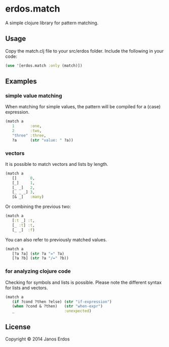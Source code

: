 # erdos.match

A simple clojure library for pattern matching.

## Usage

Copy the match.clj file to your src/erdos folder.
Include the following in your code:
```clojure
(use '[erdos.match :only (match)])
```

## Examples

### simple value matching

When matching for simple values, the pattern will be compiled for a (case) expression.
```clojure
(match a
   1       :one,
   2       :two,
   "three" :three,
   ?a      (str "value: " ?a))
```

### vectors

It is possible to match vectors and lists by length.
```clojure
(match a
   []      0,
   [_]     1,
   [_ _]   2,
   [_ _ _] 3,
   [& _]   :many)
```

Or combining the previous two:
```clojure
(match a
   [:t _] :t,
   [_ :t] :t,
   [_ _]  :f)
```

You can also refer to previously matched values.
```clojure
(match a
   [?a ?a] (str ?a "=" ?a)
   [?a ?b] (str ?a "/=" ?b))
```

### for analyzing clojure code
Checking for symbols and lists is possible. Please note the different syntax for lists and vectors.
```clojure
(match a
   (if ?cond ?then ?else) (str "if-expression")
   (when ?cond & ?then)   (str "when-expr")
   _                      :unexpected)
```


## License

Copyright © 2014 Janos Erdos
